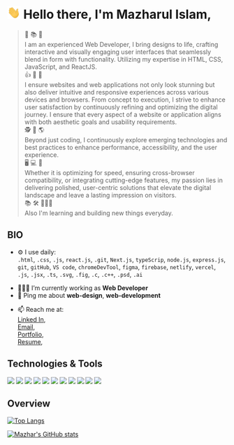 # <img src="https://raw.githubusercontent.com/Maaazhar/Maaazhar/main/wave.gif" width="30px"> Hello there, I'm Mazharul Islam,
> 💼 📚 💪<br>
I am an experienced Web Developer, I bring designs to life, crafting interactive and visually engaging user interfaces that seamlessly blend in form with functionality. Utilizing my expertise in HTML, CSS, JavaScript, and ReactJS.<br>
> 👍 🚀 🤩<br>
I ensure websites and web applications not only look stunning but also deliver intuitive and responsive experiences across various devices and browsers. From concept to execution, I strive to enhance user satisfaction by continuously refining and optimizing the digital journey. I ensure that every aspect of a website or application aligns with both aesthetic goals and usability requirements.<br>
> 🕵 🌟 🌎<br>
Beyond just coding, I continuously explore emerging technologies and best practices to enhance performance, accessibility, and the user experience.<br>
> 🖥️ 💻 📱<br>
Whether it is optimizing for speed, ensuring cross-browser compatibility, or integrating cutting-edge features, my passion lies in delivering polished, user-centric solutions that elevate the digital landscape and leave a lasting impression on visitors.<br>
> 📚 🛠️ 👩🏻‍💻<br>
Also I'm learning and building new things everyday.

## BIO
- ⚙️ I use daily:<br> `.html`,  `.css`,  `.js`,  `react.js`,  `.git`,  `Next.js`,  `typeScrip`,  `node.js`,  `express.js`,  `git`,  `gitHub`,  `VS code`,  `chromeDevTool`,  `figma`,  `firebase`,  `netlify`,  `vercel`,  `.js`,  `.jsx`,  `.ts`,   `.svg`,  `.fig`,  `.c`,  `.c++`,  `.psd`,  `.ai`
<!-- - 🌍  -->
- 👨🏻‍💻 I’m currently working as **Web Developer**
- 💬 Ping me about **web-design**, **web-development** 
 <!-- and **anime** :stuck_out_tongue_closed_eyes: -->
- 📫 Reach me at:
<br>  [Linked In](https://www.linkedin.com/in/maaazhar/),
<br>  [Email](mailto:mailformazhar@gmail.com/),
<br>  [Portfolio](https://mazharul-islam.web.app/),
<br>  [Resume](https://drive.google.com/file/d/1-MoxBC-ULS87ZQZMdUBgPPxZapFSc8nc/view),
<!-- <br>  [Facebook](https://www.facebook.com/maaazhaaar/) -->
<!-- - ⚡️ Fun fact: I'm a huge fan of **Anime** -->

## Technologies & Tools
![](https://img.shields.io/badge/OS-Windows-informational?style=flat&logo=windows&logoColor=white&color=628FDB)
![](https://img.shields.io/badge/Editor-VS&nbsp;Code-informational?style=flat&logo=visual%20studio&logoColor=white&color=628FDB)
![](https://img.shields.io/badge/Browser-Brave-informational?style=flat&logo=brave&logoColor=white&color=628FDB)
![](https://img.shields.io/badge/Code-HTML-informational?style=flat&logo=html5&logoColor=white&color=628FDB)
![](https://img.shields.io/badge/Code-CSS-informational?style=flat&logo=css3&logoColor=white&color=628FDB)
![](https://img.shields.io/badge/Code-Javascript-informational?style=flat&logo=javascript&logoColor=white&color=628FDB)
![](https://img.shields.io/badge/Code-React-informational?style=flat&logo=react&logoColor=white&color=628FDB)
![](https://img.shields.io/badge/Shell-Git&nbsp;Bash-informational?style=flat&logo=git&logoColor=white&color=628FDB)
![](https://img.shields.io/badge/Tool-Photoshop-informational?style=flat&logo=adobe%20photoshop&logoColor=white&color=628FDB)
![](https://img.shields.io/badge/Tool-Illustrator-informational?style=flat&logo=adobe%20illustrator&logoColor=white&color=628FDB)
![](https://img.shields.io/badge/Tool-Adobe&nbsp;XD-informational?style=flat&logo=adobe%20xd&logoColor=white&color=628FDB)

## Overview
[![Top Langs](https://github-readme-stats.vercel.app/api/top-langs/?username=maaazhar&layout=compact&theme=tokyonight)](https://github.com/Maaazhar/github-readme-stats)

[![Mazhar's GitHub stats](https://github-readme-stats.vercel.app/api?username=maaazhar&count_private=true&show_icons=true&theme=tokyonight)](https://github.com/Maaazhar/github-readme-stats)
